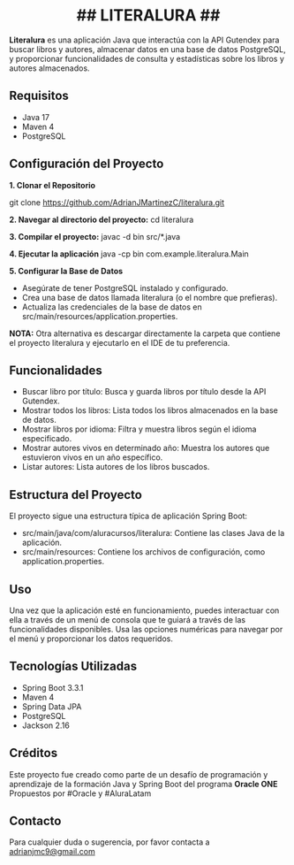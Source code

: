 <h1 align="center"> ## LITERALURA ## </h1>


**Literalura** es una aplicación Java que interactúa con la API Gutendex para buscar libros y autores, 
almacenar datos en una base de datos PostgreSQL, y proporcionar funcionalidades de consulta y estadísticas 
sobre los libros y autores almacenados.

## Requisitos ##
* Java 17
* Maven 4
* PostgreSQL

## Configuración del Proyecto ##

**1. Clonar el Repositorio** 

git clone https://github.com/AdrianJMartinezC/literalura.git

**2. Navegar al directorio del proyecto:**
   cd literalura
   
**3. Compilar el proyecto:**
   javac -d bin src/*.java

**4. Ejecutar la aplicación**
   java -cp bin com.example.literalura.Main
   
 **5. Configurar la Base de Datos**

* Asegúrate de tener PostgreSQL instalado y configurado.
* Crea una base de datos llamada literalura (o el nombre que prefieras).
* Actualiza las credenciales de la base de datos en src/main/resources/application.properties.

**NOTA:**
Otra alternativa es descargar directamente la carpeta que contiene el proyecto literalura 
y ejecutarlo en el IDE de tu preferencia.

## Funcionalidades ##

* Buscar libro por título: Busca y guarda libros por título desde la API Gutendex.
* Mostrar todos los libros: Lista todos los libros almacenados en la base de datos.
* Mostrar libros por idioma: Filtra y muestra libros según el idioma especificado.
* Mostrar autores vivos en determinado año: Muestra los autores que estuvieron vivos en un año específico.
* Listar autores: Lista autores de los libros buscados.

## Estructura del Proyecto ##
    
El proyecto sigue una estructura típica de aplicación Spring Boot:

* src/main/java/com/aluracursos/literalura: Contiene las clases Java de la aplicación.
* src/main/resources: Contiene los archivos de configuración, como application.properties.

## Uso ##

Una vez que la aplicación esté en funcionamiento, puedes interactuar con ella a través de
un menú de consola que te guiará a través de las funcionalidades disponibles. Usa las 
opciones numéricas para navegar por el menú y proporcionar los datos requeridos.

## Tecnologías Utilizadas ##
* Spring Boot 3.3.1
* Maven 4
* Spring Data JPA
* PostgreSQL
* Jackson 2.16

## Créditos ##
Este proyecto fue creado como parte de un desafío de programación y aprendizaje de la formación
Java y Spring Boot del programa **Oracle ONE**
Propuestos por #Oracle y #AluraLatam 

## Contacto ##
Para cualquier duda o sugerencia, por favor contacta a adrianjmc9@gmail.com

